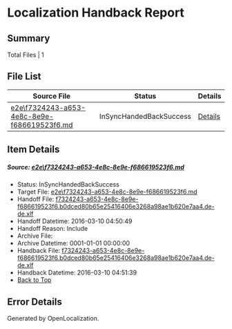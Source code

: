 # <a name='report-top'></a> Localization Handback Report

## Summary
 Total Files | 1

## File List
 Source File | Status | Details 
 ----------- | ------ | ------- 
 [e2e\f7324243-a653-4e8c-8e9e-f686619523f6.md](https://github.com/OpenLocalizationTest/oltest/blob/020430e357e2f7f8bfbe21ccf16f0398e0b92f66/e2e/f7324243-a653-4e8c-8e9e-f686619523f6.md) | InSyncHandedBackSuccess | [Details](#91b639226311cf03da89c53e3d2d19b045c1a46a8)

## Item Details
##### <a name='91b639226311cf03da89c53e3d2d19b045c1a46a8'></a> Source: [e2e\f7324243-a653-4e8c-8e9e-f686619523f6.md](https://github.com/OpenLocalizationTest/oltest/blob/020430e357e2f7f8bfbe21ccf16f0398e0b92f66/e2e/f7324243-a653-4e8c-8e9e-f686619523f6.md)
* Status: InSyncHandedBackSuccess
* Target File: [e2e\f7324243-a653-4e8c-8e9e-f686619523f6.md](https://github.com/OpenLocalizationTestOrg/oltest.de-de/blob/c5336ce6d3eb7c436c1cc2a717c2e1e6df18bc41/e2e/f7324243-a653-4e8c-8e9e-f686619523f6.md)
* Handoff File: [f7324243-a653-4e8c-8e9e-f686619523f6.b0dced80b65e25416406e3268a98ae1b620e7aa4.de-de.xlf](https://github.com/OpenLocalizationTestOrg/olhandoff/blob/e1ae8995a9a504c876e9fc05e2dcf07dbeb7531d/ol-handoff/OpenLocalizationTestOrg/oltest.de-de/xinjiang/ht/f7324243-a653-4e8c-8e9e-f686619523f6.b0dced80b65e25416406e3268a98ae1b620e7aa4.de-de.xlf)
* Handoff Datetime: 2016-03-10 04:50:49
* Handoff Reason: Include
* Archive File: 
* Archive Datetime: 0001-01-01 00:00:00
* Handback File: [f7324243-a653-4e8c-8e9e-f686619523f6.b0dced80b65e25416406e3268a98ae1b620e7aa4.de-de.xlf](https://github.com/OpenLocalizationTestOrg/olhandback/blob/6678e39b2aa62a89bd7f848aebb6214211dbac7a/ol-handback/OpenLocalizationTestOrg/oltest.de-de/xinjiang/ht/f7324243-a653-4e8c-8e9e-f686619523f6.b0dced80b65e25416406e3268a98ae1b620e7aa4.de-de.xlf)
* Handback Datetime: 2016-03-10 04:51:39
* [Back to Top](#report-top)


## Error Details

Generated by OpenLocalization.
